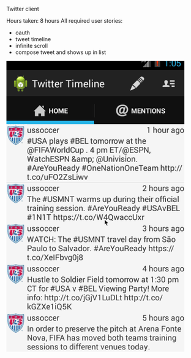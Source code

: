 Twitter client

Hours taken: 8 hours
All required user stories:
- oauth
- tweet timeline
- infinite scroll
- compose tweet and shows up in list

![Video walkthrough](twitterclient_v2.gif)

